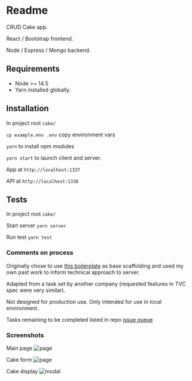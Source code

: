 # Readme

CRUD Cake app. 


React / Bootstrap frontend. 


Node / Express / Mongo backend. 

## Requirements

* Node >= 14.5
* Yarn installed globally.

## Installation

In project root ```cake/```

```cp example.env .env``` copy environment vars


```yarn``` to install npm modules


```yarn start``` to launch client and server.


App at ```http://localhost:1337```


API at ```http://localhost:1338```


## Tests

In project root ```cake/```


Start server ```yarn server```


Run test ```yarn test```

### Comments on process

Originally chose to use [this boilerplate](https://github.com/alexdevero/express-react-webapp-boilerplate) as base scaffolding and used my own past work to inform technical approach to server.


Adapted from a task set by another company (requested features in TVC spec were very similar).


Not designed for production use. Only intended for use in local environment.


Tasks remaining to be completed listed in repo [issue queue](https://github.com/pau1m/fullstack-test/issues) 


### Screenshots

Main page
![page](https://github.com/pau1m/fullstack-test/blob/master/notes/page.png?raw=true)

Cake form
![page](https://github.com/pau1m/fullstack-test/blob/master/notes/cakeform.png?raw=true)

Cake display
![modal](https://github.com/pau1m/fullstack-test/blob/master/notes/cakemodal.png?raw=true)
